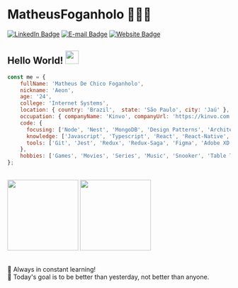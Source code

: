 # MatheusFoganholo 👨🏼‍💻

[![LinkedIn Badge](https://img.shields.io/badge/-LinkedIn-blue?style=flat-square&logo=Linkedin&logoColor=white&link=https://www.linkedin.com/in/MatheusFoganholo)](https://www.linkedin.com/in/MatheusFoganholo)
[![E-mail Badge](https://img.shields.io/badge/-E--mail-c14438?style=flat-square&logo=Gmail&logoColor=white&link=mailto:contato@matheus.app)](mailto:contato@matheus.app)
[![Website Badge](https://img.shields.io/badge/-Website-4285F4?style=flat-square&logo=Google%20Chrome&logoColor=white&link=https://www.matheus.app)](https://www.matheus.app)

## Hello World! <img src="https://raw.githubusercontent.com/MartinHeinz/MartinHeinz/master/wave.gif" width="30px" height="30px">

```js
const me = {
    fullName: 'Matheus De Chico Foganholo',
    nickname: 'Aeon',
    age: '24',
    college: 'Internet Systems',
    location: { country: 'Brazil',  state: 'São Paulo', city: 'Jaú' },
    occupation: { companyName: 'Kinvo', companyUrl: 'https://kinvo.com.br/', role: 'Lead Software Engineer' },
    code: {
      focusing: ['Node', 'Nest', 'MongoDB', 'Design Patterns', 'Architectures'],
      knowledge: ['Javascript', 'Typescript', 'React', 'React-Native', 'MySQL', 'HTML', 'CSS', 'Sass', 'Bootstrap', 'jQuery', 'PHP'],
      tools: ['Git', 'Jest', 'Redux', 'Redux-Saga', 'Figma', 'Adobe XD', 'Docker']
    },
    hobbies: ['Games', 'Movies', 'Series', 'Music', 'Snooker', 'Table Tennis', 'Investments']
};
```

<br/>

<div>
	<img height="160em" src="https://github-readme-stats.vercel.app/api?username=MatheusFoganholo&show_icons=true&theme=radical&hide=issues"/>
	<img height="160em" src="https://github-readme-stats.vercel.app/api/top-langs/?username=MatheusFoganholo&layout=compact&theme=radical"/>
</div>

<br/>

🚀 Always in constant learning!<br/>
🎯 Today's goal is to be better than yesterday, not better than anyone.
